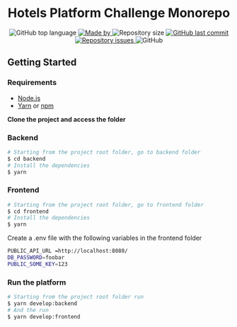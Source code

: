 <h1 align="center">
	Hotels Platform Challenge Monorepo
</h1>

<p align="center">
  <img alt="GitHub top language" src="https://img.shields.io/github/languages/top/lKrayola/Hotels-Platform">

  <a href="https://www.linkedin.com/in/kendallkant/">
    <img alt="Made by" src="https://img.shields.io/badge/made%20by-Kendall%20Kant-gree">
  </a>
  
  <img alt="Repository size" src="https://img.shields.io/github/repo-size/lKrayola/Hotels-Platform">
  
  <a href="https://github.com/lKrayola/Hotels-Platform/commits/master">
    <img alt="GitHub last commit" src="https://img.shields.io/github/last-commit/lKrayola/Hotels-Platform">
  </a>
  
  <a href="https://github.com/lKrayola/Hotels-Platform/issues">
    <img alt="Repository issues" src="https://img.shields.io/github/issues/lKrayola/Hotels-Platform">
  </a>
  
  <img alt="GitHub" src="https://img.shields.io/github/license/lKrayola/Hotels-Platform">
</p>

## Getting Started

### Requirements

- [Node.js](https://nodejs.org/en/)
- [Yarn](https://classic.yarnpkg.com/) or [npm](https://www.npmjs.com/)

**Clone the project and access the folder**


### Backend

```bash
# Starting from the project root folder, go to backend folder
$ cd backend
# Install the dependencies
$ yarn
```
### Frontend

```bash
# Starting from the project root folder, go to frontend folder
$ cd frontend
# Install the dependencies
$ yarn
```

Create a .env file with the following variables in the frontend folder

```sh
PUBLIC_API_URL =http://localhost:8080/
DB_PASSWORD=foobar
PUBLIC_SOME_KEY=123
```

### Run the platform

```bash
# Starting from the project root folder run
$ yarn develop:backend
# And the run
$ yarn develop:frontend
```
